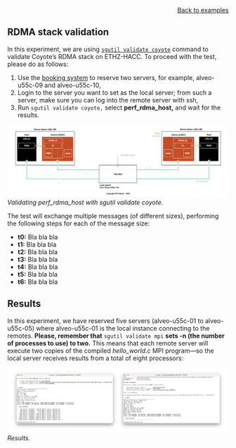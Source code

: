 <div id="readme" class="Box-body readme blob js-code-block-container">
<article class="markdown-body entry-content p-3 p-md-6" itemprop="text">
<p align="right">
<a href="https://github.com/fpgasystems/sgrt/blob/main/examples.md#examples">Back to examples</a>
</p>

# RDMA stack validation

In this experiment, we are using [`sgutil validate coyote`](../cli/manual/sgutil-validate-coyote.md#sgutil-validate-coyote) command to validate Coyote’s RDMA stack on ETHZ-HACC. To proceed with the test, please do as follows:

1. Use the [booking system](https://alveo-booking.ethz.ch/login.php) to reserve two servers, for example, alveo-u55c-09 and alveo-u55c-10,
2. Login to the server you want to set as the local server; from such a server, make sure you can log into the remote server with ssh,
3. Run ```sgutil validate coyote,``` select **perf_rdma_host,** and wait for the results.

![Validating perf_rdma_host with sgutil validate coyote.](./sgutil-validate-coyote-perf_rdma_host.png "Validating perf_rdma_host with sgutil validate coyote.")
*Validating perf_rdma_host with sgutil validate coyote.*

The test will exchange multiple messages (of different sizes), performing the following steps for each of the message size:

* **t0:** Bla bla bla
* **t1:** Bla bla bla
* **t2:** Bla bla bla
* **t3:** Bla bla bla
* **t4:** Bla bla bla
* **t5:** Bla bla bla
* **t6:** Bla bla bla

## Results
In this experiment, we have reserved five servers (alveo-u55c-01 to alveo-u55c-05) where alveo-u55c-01 is the local instance connecting to the remotes. **Please, remember that** ```sgutil validate mpi``` **sets -n (the number of processes to use) to two.** This means that each remote server will execute two copies of the compiled *hello_world.c* MPI program—so the local server receives results from a total of eight processors:

![Results.](./sgutil-validate-coyote-perf_rdma_host_results.png "Results.")
*Results.*